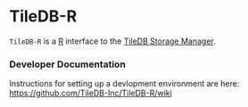 # TileDB-R

`TileDB-R` is a [R](https://www.r-project.org/) interface to the [TileDB Storage Manager](http://tiledb.io). 

### Developer Documentation

Instructions for setting up a devlopment environment are here: https://github.com/TileDB-Inc/TileDB-R/wiki
